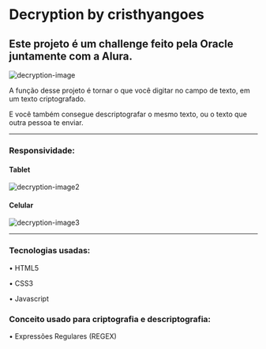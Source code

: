 ﻿# Decryption by cristhyangoes

<h2>Este projeto é um challenge feito pela Oracle juntamente com a Alura.</h2>

![decryption-image](https://github.com/cristhyangoes/cristhyangoes/assets/119747846/13022dc9-01f5-4a78-ab8f-d0b846cd8f74)

<p>A função desse projeto é tornar o que você  digitar no campo de texto, em um texto criptografado.</p>
<p>E você também consegue descriptografar o mesmo texto, ou o texto que outra pessoa te enviar.</p>

<hr>

<h3>Responsividade:</h3>
<h4>Tablet</h4>

![decryption-image2](https://github.com/cristhyangoes/cristhyangoes/assets/119747846/0a9a83e1-4ce4-4a63-b7ed-cdb565bf7dc7) 

<h4>Celular</h4>

![decryption-image3](https://github.com/cristhyangoes/cristhyangoes/assets/119747846/682d4f61-3de9-43b7-94e4-a7245fdeda9b)

<hr>

<h3>Tecnologias usadas:</h3>
<p>• HTML5</p>
<p>• CSS3</p>
<p>• Javascript</p>

<h3>Conceito usado para criptografia e descriptografia:</h3>
<p>• Expressões Regulares (REGEX)</p>
